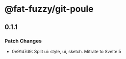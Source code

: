 # @fat-fuzzy/git-poule

## 0.1.1

### Patch Changes

- 0e91d7d9: Split ui: style, ui, sketch. Mitrate to Svelte 5
